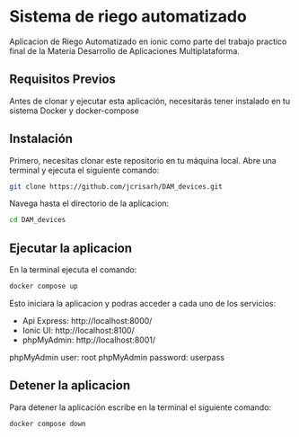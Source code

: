 # Sistema de riego automatizado
Aplicacion de Riego Automatizado en ionic como parte del trabajo practico final de la Materia Desarrollo de Aplicaciones Multiplataforma.

## Requisitos Previos
Antes de clonar y ejecutar esta aplicación, necesitarás tener instalado en tu sistema Docker y docker-compose

## Instalación
Primero, necesitas clonar este repositorio en tu máquina local. Abre una terminal y ejecuta el siguiente comando:

```bash
git clone https://github.com/jcrisarh/DAM_devices.git

```
Navega hasta el directorio de la aplicacion: 

```bash
cd DAM_devices

```
## Ejecutar la aplicacion

En la terminal ejecuta el comando:
```bash
docker compose up

```
Esto iniciara la aplicacion y podras acceder a cada uno de los servicios:
- Api Express: http://localhost:8000/
- Ionic UI: http://localhost:8100/
- phpMyAdmin: http://localhost:8001/

phpMyAdmin user: root
phpMyAdmin password: userpass

## Detener la aplicacion
Para detener la aplicación escribe en la terminal el siguiente comando:

```bash
docker compose down

```


